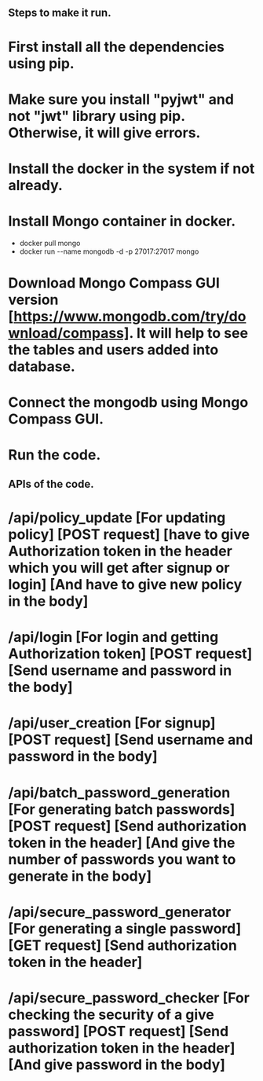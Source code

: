 ## Steps to make it run.

# First install all the dependencies using pip.
# Make sure you install "pyjwt" and not "jwt" library using pip. Otherwise, it will give errors.
# Install the docker in the system if not already.
# Install Mongo container in docker.
  - docker pull mongo
  - docker run --name mongodb -d -p 27017:27017 mongo
# Download Mongo Compass GUI version [https://www.mongodb.com/try/download/compass]. It will help to see the tables and users added into database.
# Connect the mongodb using Mongo Compass GUI.
# Run the code.


## APIs of the code.

# /api/policy_update [For updating policy] [POST request] [have to give Authorization token in the header which you will get after signup or login] [And have to give new policy in the body]
# /api/login [For login and getting Authorization token] [POST request] [Send username and password in the body]
# /api/user_creation [For signup] [POST request] [Send username and password in the body]
# /api/batch_password_generation [For generating batch passwords] [POST request] [Send authorization token in the header] [And give the number of passwords you want to generate in the body]
# /api/secure_password_generator [For generating a single password] [GET request] [Send authorization token in the header]
# /api/secure_password_checker [For checking the security of a give password] [POST request] [Send authorization token in the header] [And give password in the body]
